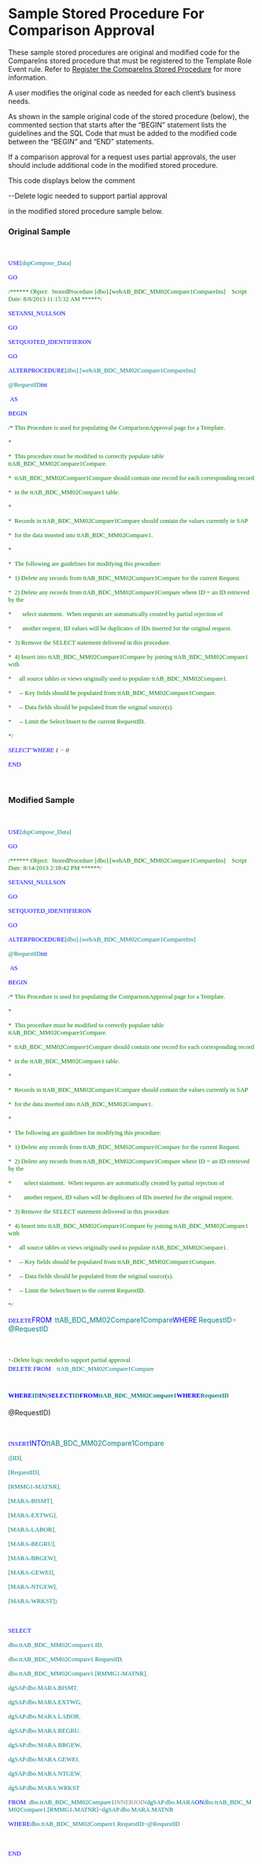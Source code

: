 # Sample Stored Procedure For Comparison Approval

These sample stored procedures are original and modified code for the
CompareIns stored procedure that must be registered to the Template Role
Event rule. Refer to [Register the CompareIns Stored
Procedure](Register_the_CompareIns_Stored_Procedure.htm) for more
information.

A user modifies the original code as needed for each client’s business
needs.

As shown in the sample original code of the stored procedure (below),
the commented section that starts after the “BEGIN” statement lists the
guidelines and the SQL Code that must be added to the modified code
between the “BEGIN” and “END” statements.

If a comparison approval for a request uses partial approvals, the user
should include additional code in the modified stored procedure.

This code displays below the comment

\--Delete logic needed to support partial approval  

in the modified stored procedure sample
below.

### Original Sample

 

<span style="font-size: 9.5pt;font-family: Consolas;color: #0000ff;">USE</span><span style="font-size: 9.5pt;font-family: Consolas;color: #008080;">\[dspCompose\_Data\]</span>

<span style="font-size: 9.5pt;font-family: Consolas;color: #0000ff;">GO</span>

<span style="font-size: 9.5pt;font-family: Consolas;color: #008000;">/\*\*\*\*\*\*
Object:  StoredProcedure
\[dbo\].\[webAB\_BDC\_MM02Compare1CompareIns\]    Script Date:
8/8/2013 11:15:32 AM
\*\*\*\*\*\*/</span>

<span style="font-size: 9.5pt;font-family: Consolas;color: #0000ff;">SET</span><span style="font-size: 9.5pt;font-family: Consolas;"><span style="color: #0000ff;">ANSI\_NULLS</span><span style="color: #0000ff;">ON</span></span>

<span style="font-size: 9.5pt;font-family: Consolas;color: #0000ff;">GO</span>

<span style="font-size: 9.5pt;font-family: Consolas;color: #0000ff;">SET</span><span style="font-size: 9.5pt;font-family: Consolas;"><span style="color: #0000ff;">QUOTED\_IDENTIFIER</span><span style="color: #0000ff;">ON</span></span>

<span style="font-size: 9.5pt;font-family: Consolas;color: #0000ff;">GO</span>

<span style="font-size: 9.5pt;font-family: Consolas;color: #0000ff;">ALTER</span><span style="font-size: 9.5pt;font-family: Consolas;"><span style="color: #0000ff;">PROCEDURE</span><span style="color: #008080;">\[dbo\]</span><span style="color: #808080;">.</span><span style="color: #008080;">\[webAB\_BDC\_MM02Compare1CompareIns\]</span></span>

<span style="font-size: 9.5pt;font-family: Consolas;color: #008080;">@RequestID</span><span style="font-size: 9.5pt;font-family: Consolas;"><span style="color: #0000ff;">int</span></span>

<span style="font-size: 9.5pt;font-family: Consolas;"> <span style="color: #0000ff;">AS</span></span>

<span style="font-size: 9.5pt;font-family: Consolas;color: #0000ff;">BEGIN</span>

<span style="font-size: 9.5pt;font-family: Consolas;color: #008000;">/\*
This Procedure is used for populating the ComparisonApproval page for a
Template.</span>

<span style="font-size: 9.5pt;font-family: Consolas;color: #008000;">\*</span>

<span style="font-size: 9.5pt;font-family: Consolas;color: #008000;">\*  This
procedure must be modified to correctly populate table
ttAB\_BDC\_MM02Compare1Compare.</span>

<span style="font-size: 9.5pt;font-family: Consolas;color: #008000;">\*  ttAB\_BDC\_MM02Compare1Compare
should contain one record for each corresponding
record</span>

<span style="font-size: 9.5pt;font-family: Consolas;color: #008000;">\*  in
the ttAB\_BDC\_MM02Compare1
table.</span>

<span style="font-size: 9.5pt;font-family: Consolas;color: #008000;">\*</span>

<span style="font-size: 9.5pt;font-family: Consolas;color: #008000;">\*  Records
in ttAB\_BDC\_MM02Compare1Compare should contain the values currently in
SAP</span>

<span style="font-size: 9.5pt;font-family: Consolas;color: #008000;">\*  for
the data inserted into
ttAB\_BDC\_MM02Compare1.</span>

<span style="font-size: 9.5pt;font-family: Consolas;color: #008000;">\*</span>

<span style="font-size: 9.5pt;font-family: Consolas;color: #008000;">\*  The
following are guidelines for modifying this
procedure:</span>

<span style="font-size: 9.5pt;font-family: Consolas;color: #008000;">\*  1)
Delete any records from ttAB\_BDC\_MM02Compare1Compare for the current
Request.</span>

<span style="font-size: 9.5pt;font-family: Consolas;color: #008000;">\*  2)
Delete any records from ttAB\_BDC\_MM02Compare1Compare where ID = an ID
retrieved by
the</span>

<span style="font-size: 9.5pt;font-family: Consolas;color: #008000;">\*       select
statement.  When requests are automatically created by partial rejection
of</span>

<span style="font-size: 9.5pt;font-family: Consolas;color: #008000;">\*       another
request, ID values will be duplicates of IDs inserted for the original
request.</span>

<span style="font-size: 9.5pt;font-family: Consolas;color: #008000;">\*  3)
Remove the SELECT statement delivered in this
procedure.</span>

<span style="font-size: 9.5pt;font-family: Consolas;color: #008000;">\*  4)
Insert into ttAB\_BDC\_MM02Compare1Compare by joining
ttAB\_BDC\_MM02Compare1
with</span>

<span style="font-size: 9.5pt;font-family: Consolas;color: #008000;">\*     all
source tables or views originally used to populate
ttAB\_BDC\_MM02Compare1.</span>

<span style="font-size: 9.5pt;font-family: Consolas;color: #008000;">\*     --
Key fields should be populated from
ttAB\_BDC\_MM02Compare1Compare.</span>

<span style="font-size: 9.5pt;font-family: Consolas;color: #008000;">\*     --
Data fields should be populated from the original
source(s).</span>

<span style="font-size: 9.5pt;font-family: Consolas;color: #008000;">\*     --
Limit the Select/Insert to the current
RequestID.</span>

<span style="font-size: 9.5pt;font-family: Consolas;color: #008000;">\*/</span>

*<span style="font-size: 9.5pt;font-family: Consolas;color: #0000ff;">SELECT</span><span style="font-size: 9.5pt;font-family: Consolas;"><span style="color: #ff0000;">''</span><span style="color: #0000ff;">WHERE</span>
1 <span style="color: #808080;">=</span>
0</span>*

<span style="font-size: 9.5pt;font-family: Consolas;color: #0000ff;">END</span>

 

### Modified Sample

 

<span style="font-size: 9.5pt;font-family: Consolas;color: #0000ff;">USE</span><span style="font-size: 9.5pt;font-family: Consolas;color: #008080;">\[dspCompose\_Data\]</span>

<span style="font-size: 9.5pt;font-family: Consolas;color: #0000ff;">GO</span>

<span style="font-size: 9.5pt;font-family: Consolas;color: #008000;">/\*\*\*\*\*\*
Object:  StoredProcedure
\[dbo\].\[webAB\_BDC\_MM02Compare1CompareIns\]    Script Date:
8/14/2013 2:18:42 PM
\*\*\*\*\*\*/</span>

<span style="font-size: 9.5pt;font-family: Consolas;color: #0000ff;">SET</span><span style="font-size: 9.5pt;font-family: Consolas;"><span style="color: #0000ff;">ANSI\_NULLS</span><span style="color: #0000ff;">ON</span></span>

<span style="font-size: 9.5pt;font-family: Consolas;color: #0000ff;">GO</span>

<span style="font-size: 9.5pt;font-family: Consolas;color: #0000ff;">SET</span><span style="font-size: 9.5pt;font-family: Consolas;"><span style="color: #0000ff;">QUOTED\_IDENTIFIER</span><span style="color: #0000ff;">ON</span></span>

<span style="font-size: 9.5pt;font-family: Consolas;color: #0000ff;">GO</span>

<span style="font-size: 9.5pt;font-family: Consolas;color: #0000ff;">ALTER</span><span style="font-size: 9.5pt;font-family: Consolas;"><span style="color: #0000ff;">PROCEDURE</span><span style="color: #008080;">\[dbo\]</span><span style="color: #808080;">.</span><span style="color: #008080;">\[webAB\_BDC\_MM02Compare1CompareIns\]</span></span>

<span style="font-size: 9.5pt;font-family: Consolas;color: #008080;">@RequestID</span><span style="font-size: 9.5pt;font-family: Consolas;"><span style="color: #0000ff;">int</span></span>

<span style="font-size: 9.5pt;font-family: Consolas;"> <span style="color: #0000ff;">AS</span></span>

<span style="font-size: 9.5pt;font-family: Consolas;color: #0000ff;">BEGIN</span>

<span style="font-size: 9.5pt;font-family: Consolas;color: #008000;">/\*
This Procedure is used for populating the ComparisonApproval page for a
Template.</span>

<span style="font-size: 9.5pt;font-family: Consolas;color: #008000;">\*</span>

<span style="font-size: 9.5pt;font-family: Consolas;color: #008000;">\*  This
procedure must be modified to correctly populate table
ttAB\_BDC\_MM02Compare1Compare.</span>

<span style="font-size: 9.5pt;font-family: Consolas;color: #008000;">\*  ttAB\_BDC\_MM02Compare1Compare
should contain one record for each corresponding
record</span>

<span style="font-size: 9.5pt;font-family: Consolas;color: #008000;">\*  in
the ttAB\_BDC\_MM02Compare1
table.</span>

<span style="font-size: 9.5pt;font-family: Consolas;color: #008000;">\*</span>

<span style="font-size: 9.5pt;font-family: Consolas;color: #008000;">\*  Records
in ttAB\_BDC\_MM02Compare1Compare should contain the values currently in
SAP</span>

<span style="font-size: 9.5pt;font-family: Consolas;color: #008000;">\*  for
the data inserted into
ttAB\_BDC\_MM02Compare1.</span>

<span style="font-size: 9.5pt;font-family: Consolas;color: #008000;">\*</span>

<span style="font-size: 9.5pt;font-family: Consolas;color: #008000;">\*  The
following are guidelines for modifying this
procedure:</span>

<span style="font-size: 9.5pt;font-family: Consolas;color: #008000;">\*  1)
Delete any records from ttAB\_BDC\_MM02Compare1Compare for the current
Request.</span>

<span style="font-size: 9.5pt;font-family: Consolas;color: #008000;">\*
 2) Delete any records from ttAB\_BDC\_MM02Compare1Compare where ID =
an ID retrieved by
the</span>

<span style="font-size: 9.5pt;font-family: Consolas;color: #008000;">\*        select
statement.  When requests are automatically created by partial rejection
of</span>

<span style="font-size: 9.5pt;font-family: Consolas;color: #008000;">\*        another
request, ID values will be duplicates of IDs inserted for the original
request.</span>

<span style="font-size: 9.5pt;font-family: Consolas;color: #008000;">\*  3)
Remove the SELECT statement delivered in this
procedure.</span>

<span style="font-size: 9.5pt;font-family: Consolas;color: #008000;">\*  4)
Insert into ttAB\_BDC\_MM02Compare1Compare by joining
ttAB\_BDC\_MM02Compare1
with</span>

<span style="font-size: 9.5pt;font-family: Consolas;color: #008000;">\*     all
source tables or views originally used to populate
ttAB\_BDC\_MM02Compare1.</span>

<span style="font-size: 9.5pt;font-family: Consolas;color: #008000;">\*
    -- Key fields should be populated from
ttAB\_BDC\_MM02Compare1Compare.</span>

<span style="font-size: 9.5pt;font-family: Consolas;color: #008000;">\*     --
Data fields should be populated from the original
source(s).</span>

<span style="font-size: 9.5pt;font-family: Consolas;color: #008000;">\*     --
Limit the Select/Insert to the current
RequestID.</span>

<span style="font-size: 9.5pt;font-family: Consolas;color: #008000;">\*/</span>

<span style="font-size: 9.5pt;font-family: Consolas;color: #0000ff;">DELETE</span><span style="color: #0000ff;">FROM</span><span style="font-size: 9.5pt;font-family: Consolas;">  </span><span style="color: #008080;">ttAB\_BDC\_MM02Compare1Compare</span><span style="color: #0000ff;">WHERE</span><span style="font-size: 9.5pt;font-family: Consolas;">
</span><span style="color: #008080;">RequestID</span><span style="font-size: 9.5pt;font-family: Consolas;"></span><span style="color: #808080;">=</span><span style="font-size: 9.5pt;font-family: Consolas;">
</span><span style="color: #008080;">@RequestID</span>

 

<span style="color: #008080;">-</span><span style="font-size: 9.5pt;font-family: Consolas;color: #008000;">-Delete
logic needed to support partial
approval </span><span style="font-size: 10.5pt;color: #333333;">  
</span><span style="font-size: 9.5pt;font-family: Consolas;color: #0000ff;">DELETE
FROM</span><span>  </span> <span style="font-size: 9.5pt;font-family: Consolas;color: #008080;">ttAB\_BDC\_MM02Compare1Compare</span>

<span style="font-size: 9.5pt;font-family: Consolas;color: #0000ff;">WHERE</span><span style="font-size: 9.5pt;font-family: Consolas;"><span style="color: #008080;">ID</span><span style="color: #0000ff;">IN</span><span style="color: #008080;">(</span><span style="color: #0000ff;">SELECT</span><span style="color: #008080;">ID</span><span style="color: #0000ff;">FROM</span></span><span style="font-size: 9.5pt;font-family: Consolas;color: #008080;">ttAB\_BDC\_MM02Compare1</span><span style="font-size: 9.5pt;font-family: Consolas;color: #0000ff;">WHERE</span><span style="font-size: 9.5pt;font-family: Consolas;"><span style="color: #008080;">RequestID
=
@RequestID)</span></span>

 

<span style="font-size: 9.5pt;font-family: Consolas;color: #0000ff;">INSERT</span><span style="color: #0000ff;">INTO</span><span style="font-size: 9.5pt;font-family: Consolas;"></span><span style="color: #008080;">ttAB\_BDC\_MM02Compare1Compare</span>

<span style="font-size: 9.5pt;font-family: Consolas;color: #808080;">(</span><span style="font-size: 9.5pt;font-family: Consolas;color: #008080;">\[ID\]</span><span style="font-size: 9.5pt;font-family: Consolas;color: #808080;">,</span>

<span style="font-size: 9.5pt;font-family: Consolas;color: #008080;">\[RequestID\]</span><span style="font-size: 9.5pt;font-family: Consolas;color: #808080;">,</span>

<span style="font-size: 9.5pt;font-family: Consolas;color: #008080;">\[RMMG1-MATNR\]</span><span style="font-size: 9.5pt;font-family: Consolas;color: #808080;">,</span>

<span style="font-size: 9.5pt;font-family: Consolas;color: #008080;">\[MARA-BISMT\]</span><span style="font-size: 9.5pt;font-family: Consolas;color: #808080;">,</span>

<span style="font-size: 9.5pt;font-family: Consolas;color: #008080;">\[MARA-EXTWG\]</span><span style="font-size: 9.5pt;font-family: Consolas;color: #808080;">,</span>

<span style="font-size: 9.5pt;font-family: Consolas;color: #008080;">\[MARA-LABOR\]</span><span style="font-size: 9.5pt;font-family: Consolas;color: #808080;">,</span>

<span style="font-size: 9.5pt;font-family: Consolas;color: #008080;">\[MARA-BEGRU\]</span><span style="font-size: 9.5pt;font-family: Consolas;color: #808080;">,</span>

<span style="font-size: 9.5pt;font-family: Consolas;color: #008080;">\[MARA-BRGEW\]</span><span style="font-size: 9.5pt;font-family: Consolas;color: #808080;">,</span>

<span style="font-size: 9.5pt;font-family: Consolas;color: #008080;">\[MARA-GEWEI\]</span><span style="font-size: 9.5pt;font-family: Consolas;color: #808080;">,</span>

<span style="font-size: 9.5pt;font-family: Consolas;color: #008080;">\[MARA-NTGEW\]</span><span style="font-size: 9.5pt;font-family: Consolas;color: #808080;">,</span>

<span style="font-size: 9.5pt;font-family: Consolas;color: #008080;">\[MARA-WRKST\]</span><span style="font-size: 9.5pt;font-family: Consolas;color: #808080;">)</span>

 

<span style="font-size: 9.5pt;font-family: Consolas;color: #0000ff;">SELECT</span>

<span style="font-size: 9.5pt;font-family: Consolas;color: #008080;">dbo</span><span style="font-size: 9.5pt;font-family: Consolas;color: #808080;">.</span><span style="font-size: 9.5pt;font-family: Consolas;"><span style="color: #008080;">ttAB\_BDC\_MM02Compare1</span><span style="color: #808080;">.</span><span style="color: #008080;">ID</span><span style="color: #808080;">,</span></span>

<span style="font-size: 9.5pt;font-family: Consolas;color: #008080;">dbo</span><span style="font-size: 9.5pt;font-family: Consolas;color: #808080;">.</span><span style="font-size: 9.5pt;font-family: Consolas;"><span style="color: #008080;">ttAB\_BDC\_MM02Compare1</span><span style="color: #808080;">.</span><span style="color: #008080;">RequestID</span><span style="color: #808080;">,</span></span>

<span style="font-size: 9.5pt;font-family: Consolas;color: #008080;">dbo</span><span style="font-size: 9.5pt;font-family: Consolas;color: #808080;">.</span><span style="font-size: 9.5pt;font-family: Consolas;"><span style="color: #008080;">ttAB\_BDC\_MM02Compare1</span><span style="color: #808080;">.</span><span style="color: #008080;">\[RMMG1-MATNR\]</span><span style="color: #808080;">,</span></span>

<span style="font-size: 9.5pt;font-family: Consolas;color: #008080;">dgSAP</span><span style="font-size: 9.5pt;font-family: Consolas;color: #808080;">.</span><span style="font-size: 9.5pt;font-family: Consolas;color: #008080;">dbo</span><span style="font-size: 9.5pt;font-family: Consolas;color: #808080;">.</span><span style="font-size: 9.5pt;font-family: Consolas;color: #008080;">MARA</span><span style="font-size: 9.5pt;font-family: Consolas;color: #808080;">.</span><span style="font-size: 9.5pt;font-family: Consolas;color: #008080;">BISMT</span><span style="font-size: 9.5pt;font-family: Consolas;color: #808080;">,</span>

<span style="font-size: 9.5pt;font-family: Consolas;color: #008080;">dgSAP</span><span style="font-size: 9.5pt;font-family: Consolas;color: #808080;">.</span><span style="font-size: 9.5pt;font-family: Consolas;color: #008080;">dbo</span><span style="font-size: 9.5pt;font-family: Consolas;color: #808080;">.</span><span style="font-size: 9.5pt;font-family: Consolas;color: #008080;">MARA</span><span style="font-size: 9.5pt;font-family: Consolas;color: #808080;">.</span><span style="font-size: 9.5pt;font-family: Consolas;color: #008080;">EXTWG</span><span style="font-size: 9.5pt;font-family: Consolas;color: #808080;">,</span>

<span style="font-size: 9.5pt;font-family: Consolas;color: #008080;">dgSAP</span><span style="font-size: 9.5pt;font-family: Consolas;color: #808080;">.</span><span style="font-size: 9.5pt;font-family: Consolas;color: #008080;">dbo</span><span style="font-size: 9.5pt;font-family: Consolas;color: #808080;">.</span><span style="font-size: 9.5pt;font-family: Consolas;color: #008080;">MARA</span><span style="font-size: 9.5pt;font-family: Consolas;color: #808080;">.</span><span style="font-size: 9.5pt;font-family: Consolas;color: #008080;">LABOR</span><span style="font-size: 9.5pt;font-family: Consolas;color: #808080;">,</span>

<span style="font-size: 9.5pt;font-family: Consolas;color: #008080;">dgSAP</span><span style="font-size: 9.5pt;font-family: Consolas;color: #808080;">.</span><span style="font-size: 9.5pt;font-family: Consolas;color: #008080;">dbo</span><span style="font-size: 9.5pt;font-family: Consolas;color: #808080;">.</span><span style="font-size: 9.5pt;font-family: Consolas;color: #008080;">MARA</span><span style="font-size: 9.5pt;font-family: Consolas;color: #808080;">.</span><span style="font-size: 9.5pt;font-family: Consolas;color: #008080;">BEGRU</span><span style="font-size: 9.5pt;font-family: Consolas;color: #808080;">,</span>

<span style="font-size: 9.5pt;font-family: Consolas;color: #008080;">dgSAP</span><span style="font-size: 9.5pt;font-family: Consolas;color: #808080;">.</span><span style="font-size: 9.5pt;font-family: Consolas;color: #008080;">dbo</span><span style="font-size: 9.5pt;font-family: Consolas;color: #808080;">.</span><span style="font-size: 9.5pt;font-family: Consolas;color: #008080;">MARA</span><span style="font-size: 9.5pt;font-family: Consolas;color: #808080;">.</span><span style="font-size: 9.5pt;font-family: Consolas;color: #008080;">BRGEW</span><span style="font-size: 9.5pt;font-family: Consolas;color: #808080;">,</span>

<span style="font-size: 9.5pt;font-family: Consolas;color: #008080;">dgSAP</span><span style="font-size: 9.5pt;font-family: Consolas;color: #808080;">.</span><span style="font-size: 9.5pt;font-family: Consolas;color: #008080;">dbo</span><span style="font-size: 9.5pt;font-family: Consolas;color: #808080;">.</span><span style="font-size: 9.5pt;font-family: Consolas;color: #008080;">MARA</span><span style="font-size: 9.5pt;font-family: Consolas;color: #808080;">.</span><span style="font-size: 9.5pt;font-family: Consolas;color: #008080;">GEWEI</span><span style="font-size: 9.5pt;font-family: Consolas;color: #808080;">,</span>

<span style="font-size: 9.5pt;font-family: Consolas;color: #008080;">dgSAP</span><span style="font-size: 9.5pt;font-family: Consolas;color: #808080;">.</span><span style="font-size: 9.5pt;font-family: Consolas;color: #008080;">dbo</span><span style="font-size: 9.5pt;font-family: Consolas;color: #808080;">.</span><span style="font-size: 9.5pt;font-family: Consolas;color: #008080;">MARA</span><span style="font-size: 9.5pt;font-family: Consolas;color: #808080;">.</span><span style="font-size: 9.5pt;font-family: Consolas;color: #008080;">NTGEW</span><span style="font-size: 9.5pt;font-family: Consolas;color: #808080;">,</span>

<span style="font-size: 9.5pt;font-family: Consolas;color: #008080;">dgSAP</span><span style="font-size: 9.5pt;font-family: Consolas;color: #808080;">.</span><span style="font-size: 9.5pt;font-family: Consolas;color: #008080;">dbo</span><span style="font-size: 9.5pt;font-family: Consolas;color: #808080;">.</span><span style="font-size: 9.5pt;font-family: Consolas;color: #008080;">MARA</span><span style="font-size: 9.5pt;font-family: Consolas;color: #808080;">.</span><span style="font-size: 9.5pt;font-family: Consolas;color: #008080;">WRKST</span>

<span style="font-size: 9.5pt;font-family: Consolas;color: #0000ff;">FROM</span><span style="font-size: 9.5pt;font-family: Consolas;">  <span style="color: #008080;">dbo</span><span style="color: #808080;">.</span><span style="color: #008080;">ttAB\_BDC\_MM02Compare1</span><span style="color: #808080;">INNER</span><span style="color: #808080;">JOIN</span><span style="color: #008080;">dgSAP</span><span style="color: #808080;">.</span><span style="color: #008080;">dbo</span><span style="color: #808080;">.</span><span style="color: #008080;">MARA</span><span style="color: #0000ff;">ON</span><span style="color: #008080;">dbo</span><span style="color: #808080;">.</span><span style="color: #008080;">ttAB\_BDC\_MM02Compare1</span><span style="color: #808080;">.</span><span style="color: #008080;">\[RMMG1-MATNR\]</span><span style="color: #808080;">=</span><span style="color: #008080;">dgSAP</span><span style="color: #808080;">.</span><span style="color: #008080;">dbo</span><span style="color: #808080;">.</span><span style="color: #008080;">MARA</span><span style="color: #808080;">.</span><span style="color: #008080;">MATNR</span></span>

<span style="font-size: 9.5pt;font-family: Consolas;color: #0000ff;">WHERE</span><span style="font-size: 9.5pt;font-family: Consolas;"><span style="color: #008080;">dbo</span><span style="color: #808080;">.</span><span style="color: #008080;">ttAB\_BDC\_MM02Compare1</span><span style="color: #808080;">.</span><span style="color: #008080;">RequestID</span><span style="color: #808080;">=</span><span style="color: #008080;">@RequestID</span></span>

 

<span style="font-size: 9.5pt;font-family: Consolas;color: #0000ff;">END</span>

